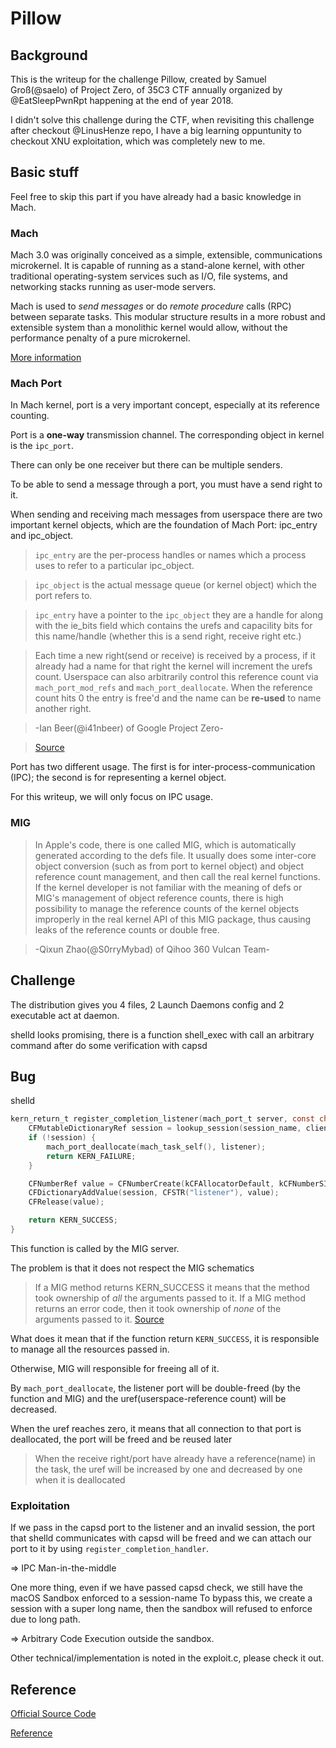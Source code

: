 Pillow
======

## Background
This is the writeup for the challenge Pillow, created by Samuel Groß(@saelo) of Project Zero, of 35C3 CTF annually organized by @EatSleepPwnRpt happening at the end of year 2018.

I didn't solve this challenge during the CTF, when revisiting this challenge after checkout @LinusHenze repo, I have a big learning oppuntunity to checkout XNU exploitation, which was completely new to me.

## Basic stuff
Feel free to skip this part if you have already had a basic knowledge in Mach.
### Mach
Mach 3.0 was originally conceived as a simple, extensible, communications microkernel. It is capable of running as a stand-alone kernel, with other traditional operating-system services such as I/O, file systems, and networking stacks running as user-mode servers.

Mach is used to _send messages_ or do _remote procedure_ calls (RPC) between separate tasks. This modular structure results in a more robust and extensible system than a monolithic kernel would allow, without the performance penalty of a pure microkernel.

[More information](https://developer.apple.com/library/archive/documentation/Darwin/Conceptual/KernelProgramming/Mach/Mach.html)

### Mach Port
In Mach kernel, port is a very important concept, especially at its reference counting.

Port is a **one-way** transmission channel. The corresponding object in kernel is the `ipc_port`. 

There can only be one receiver but there can be multiple senders.

To be able to send a message through a port, you must have a send right to it.

When sending and receiving mach messages from userspace there are two important kernel objects, which are the foundation of Mach Port: ipc_entry and
ipc_object.

> `ipc_entry` are the per-process handles or names which a process uses to refer to a particular ipc_object.

> `ipc_object` is the actual message queue (or kernel object) which the port refers to.

> `ipc_entry` have a pointer to the `ipc_object` they are a handle for along with the ie_bits field which contains
the urefs and capacility bits for this name/handle (whether this is a send right, receive right etc.)

> Each time a new right(send or receive) is received by a process, if it already had a name for that right the kernel will
increment the urefs count. Userspace can also arbitrarily control this reference count via `mach_port_mod_refs`
and `mach_port_deallocate`. When the reference count hits 0 the entry is free'd and the name can be **re-used** to
name another right.

> -Ian Beer(@i41nbeer) of Google Project Zero-

> [Source](https://bugs.chromium.org/p/project-zero/issues/detail?id=959)

Port has two different usage. The first is for inter-process-communication (IPC); the second is for representing a kernel object.

For this writeup, we will only focus on IPC usage.

### MIG
> In Apple's code, there is one called MIG, which is automatically generated according to the defs file. It usually does some inter-core object conversion (such as from port to kernel object) and object reference count management, and then call the real kernel functions. If the kernel developer is not familiar with the meaning of defs or MIG's management of object reference counts, there is high possibility to manage the reference counts of the kernel objects improperly in the real kernel API of this MIG package, thus causing leaks of the reference counts or double free.

> -Qixun Zhao(@S0rryMybad) of Qihoo 360 Vulcan Team-


## Challenge
The distribution gives you 4 files, 2 Launch Daemons config and 2 executable act at daemon.

shelld looks promising, there is a function shell_exec with call an arbitrary command after do some verification with capsd
## Bug

shelld

```c
kern_return_t register_completion_listener(mach_port_t server, const char* session_name, mach_port_t listener, audit_token_t client) {
	CFMutableDictionaryRef session = lookup_session(session_name, client);
	if (!session) {
		mach_port_deallocate(mach_task_self(), listener);
		return KERN_FAILURE;
	}

	CFNumberRef value = CFNumberCreate(kCFAllocatorDefault, kCFNumberSInt32Type, &listener);
	CFDictionaryAddValue(session, CFSTR("listener"), value);
	CFRelease(value);

	return KERN_SUCCESS;
}
```

This function is called by the MIG server.

The problem is that it does not respect the MIG schematics

> If a MIG method returns KERN_SUCCESS it means that the method took ownership of *all* the arguments passed to it.
> If a MIG method returns an error code, then it took ownership of *none* of the arguments passed to it.
[Source](https://bugs.chromium.org/p/project-zero/issues/detail?id=1417)

What does it mean that if the function return `KERN_SUCCESS`, it is responsible to manage all the resources passed in.

Otherwise, MIG will responsible for freeing all of it.

By `mach_port_deallocate`, the listener port will be double-freed (by the function and MIG) and the uref(userspace-reference count) will be decreased.

When the uref reaches zero, it means that all connection to that port is deallocated, the port will be freed and be reused later

> When the receive right/port have already have a reference(name) in the task, the uref will be increased by one
> and decreased by one when it is deallocated

### Exploitation
If we pass in the capsd port to the listener and an invalid session, the port that shelld communicates with capsd will be freed and we can attach our port to it by using `register_completion_handler`.

=> IPC Man-in-the-middle

One more thing, even if we have passed capsd check, we still have the macOS Sandbox enforced to a session-name
To bypass this, we create a session with a super long name, then the sandbox will refused to enforce due to long path.

=> Arbitrary Code Execution outside the sandbox.

Other technical/implementation is noted in the exploit.c, please check it out.

## Reference

[Official Source Code](https://github.com/saelo/35c3ctf/tree/master/pillow)

[Reference](https://github.com/LinusHenze/35C3_Writeups/tree/master/pillow)


